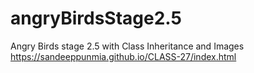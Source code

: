 # angryBirdsStage2.5
Angry Birds stage 2.5 with Class Inheritance and Images
https://sandeeppunmia.github.io/CLASS-27/index.html
